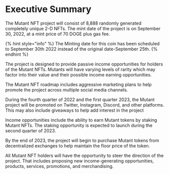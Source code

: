 # Executive Summary

The Mutant NFT project will consist of 8,888 randomly generated completely unique 2-D NFTs. The mint date of the project is on September 30, 2022, at a mint price of 70 DOGE plus gas fee.&#x20;

{% hint style="info" %}
The Minting date for this coin has been scheduled to September 30th 2022 instead of the original date-September 25th.
{% endhint %}

The project is designed to provide passive income opportunities for holders of the Mutant NFTs. Mutants will have varying levels of rarity which may factor into their value and their possible income earning opportunities.

The Mutant NFT roadmap includes aggressive marketing plans to help promote the project across multiple social media channels.&#x20;

During the fourth quarter of 2022 and the first quarter 2023, the Mutant project will be promoted on Twitter, Instagram, Discord, and other platforms. This may also include giveaways to help add interest in the project

Income opportunities include the ability to earn Mutant tokens by staking Mutant NFTs. The staking opportunity is expected to launch during the second quarter of 2023.&#x20;

By the end of 2023, the project will begin to purchase Mutant tokens from decentralized exchanges to help maintain the floor price of the token.

All Mutant NFT holders will have the opportunity to steer the direction of the project. That includes proposing new income-generating opportunities, products, services, promotions, and merchandising.
